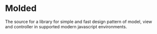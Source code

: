 # Molded
The source for a library for simple and fast design pattern of model, view and controller in supported modern javascript environments.
